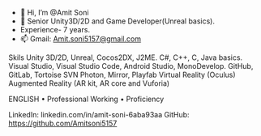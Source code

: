 - 👋 Hi, I’m @Amit Soni
- 👀 Senior Unity3D/2D and Game Developer(Unreal basics).
- Experience- 7 years.
- 📫 Gmail: Amit.soni5157@gmail.com

Skils
Unity 3D/2D, Unreal, Cocos2DX, J2ME.
C#, C++, C, Java basics.
Visual Studio, Visual Studio Code, Android Studio, MonoDevelop.
GitHub, GitLab, Tortoise SVN
Photon, Mirror, Playfab
Virtual Reality (Oculus)
Augmented Reality (AR kit, AR core and Vuforia)


ENGLISH 
• Professional Working
• Proficiency



LinkedIn: linkedin.com/in/amit-soni-6aba93aa
GitHub: https://github.com/Amitsoni5157
